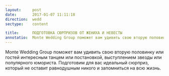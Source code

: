 ```yaml
---
layout:     post
date:       2017-01-07 11:11:18
direction:  wedd
sectype:    content

title:      ПОДГОТОВКА СЮРПРИЗОВ ОТ ЖЕНИХА И НЕВЕСТЫ               
annotatio:  Monte Wedding Group поможет вам удивить свою вторую половинку или гостей интересным танцем или постановкой, выступлением звезды или популярного юмориста. Подготовим для вас идеальный сюрприз, который не оставит равнодушным никого и запомниться на всю жизнь.  
---
```


Monte Wedding Group поможет вам удивить свою вторую половинку или гостей интересным танцем или постановкой, выступлением звезды или популярного юмориста. Подготовим для вас идеальный сюрприз, который не оставит равнодушным никого и запомниться на всю жизнь. 